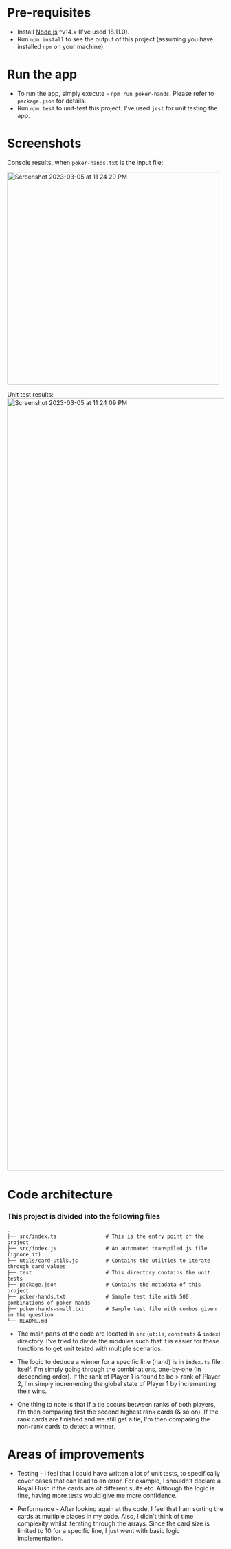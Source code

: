 # Pre-requisites
- Install [Node.js](https://nodejs.org/en/) ^v14.x (I've used 18.11.0).
- Run `npm install` to see the output of this project (assuming you have installed `npm` on your machine).

# Run the app
- To run the app, simply execute - `npm run poker-hands`. Please refer to `package.json` for details.
- Run `npm test` to unit-test this project. I've used `jest` for unit testing the app.

# Screenshots

Console results, when `poker-hands.txt` is the input file:

<img width="493" alt="Screenshot 2023-03-05 at 11 24 29 PM" src="https://user-images.githubusercontent.com/26059018/222960350-3d02bce5-fe7f-4ee9-943b-1a08c2050acd.png">

Unit test results:
<img width="1791" alt="Screenshot 2023-03-05 at 11 24 09 PM" src="https://user-images.githubusercontent.com/26059018/222960358-b4a4dca3-b416-4260-a371-3492468a2991.png">

# Code architecture

### This project is divided into the following files
    .
    ├── src/index.ts                # This is the entry point of the project
    ├── src/index.js                # An automated transpiled js file (ignore it)
    ├── utils/card-utils.js         # Contains the utilties to iterate through card values
    ├── test                        # This directory contains the unit tests
    ├── package.json                # Contains the metadata of this project
    ├── poker-hands.txt             # Sample test file with 500 combinations of poker hands
    ├── poker-hands-small.txt       # Sample test file with combos given in the question
    └── README.md

- The main parts of the code are located in `src` (`utils`, `constants` & `index`) directory. I've tried to divide the modules such that it is easier for these functions to get unit tested with multiple scenarios.

- The logic to deduce a winner for a specific line (hand) is in `index.ts` file itself. I'm simply going through the combinations, one-by-one (in descending order). If the rank of Player 1 is found to be > rank of Player 2, I'm simply incrementing the global state of Player 1 by incrementing their wins.

- One thing to note is that if a tie occurs between ranks of both players, I'm then comparing first the second highest rank cards (& so on). If the rank cards are finished and we still get a tie, I'm then comparing the non-rank cards to detect a winner.

# Areas of improvements

- Testing - I feel that I could have written a lot of unit tests, to specifically cover cases that can lead to an error. For example, I shouldn't declare a Royal Flush if the cards are of different suite etc. Although the logic is fine, having more tests would give me more confidence.

- Performance - After looking again at the code, I feel that I am sorting the cards at multiple places in my code. Also, I didn't think of time complexity whilst iterating through the arrays. Since the card size is limited to 10 for a specific line, I just went with basic logic implementation.
